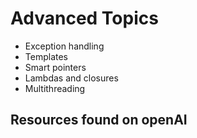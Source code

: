 # Advanced Topics

- Exception handling
- Templates
- Smart pointers
- Lambdas and closures
- Multithreading

## Resources found on openAI
